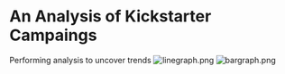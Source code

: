 # An Analysis of Kickstarter Campaings
Performing analysis to uncover trends
![linegraph.png](path/to/linegraph.png)
![bargraph.png](path/to/bargraph.png)


